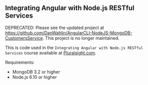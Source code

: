 ## Integrating Angular with Node.js RESTful Services 

DEPRECATED: Please see the updated project at https://github.com/DanWahlin/AngularCLI-NodeJS-MongoDB-CustomersService. This project is no longer maintained.

This is code used in the `Integrating Angular with Node.js RESTful Services` course available
at [Pluralsight.com](https://www.pluralsight.com/courses/angular-nodejs-restful-services).

Requirements:

* MongoDB 3.2 or higher
* Node.js 6.10 or higher